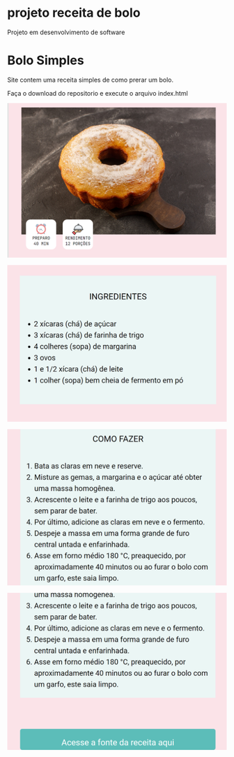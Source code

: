 # projeto receita de bolo
Projeto em desenvolvimento de software

# Bolo Simples


Site contem uma receita simples de como prerar um bolo.

Faça o download do repositorio e execute o arquivo index.html


![alt text](https://github.com/MarcosDuarte13/Projeto-1-semestre/raw/main/screenshots/00.png)


![alt text](https://github.com/MarcosDuarte13/Projeto-1-semestre/raw/main/screenshots/01.png)


![alt text](https://github.com/MarcosDuarte13/Projeto-1-semestre/raw/main/screenshots/02.png)


![alt text](https://github.com/MarcosDuarte13/Projeto-1-semestre/raw/main/screenshots/03.png)










